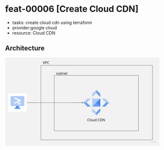 # feat-00006 [Create Cloud CDN]
 - tasks: create cloud cdn using terraform
 - provider:google cloud
 - resource: Cloud CDN

## Architecture
![image](img/cloud-cdn.jpg)